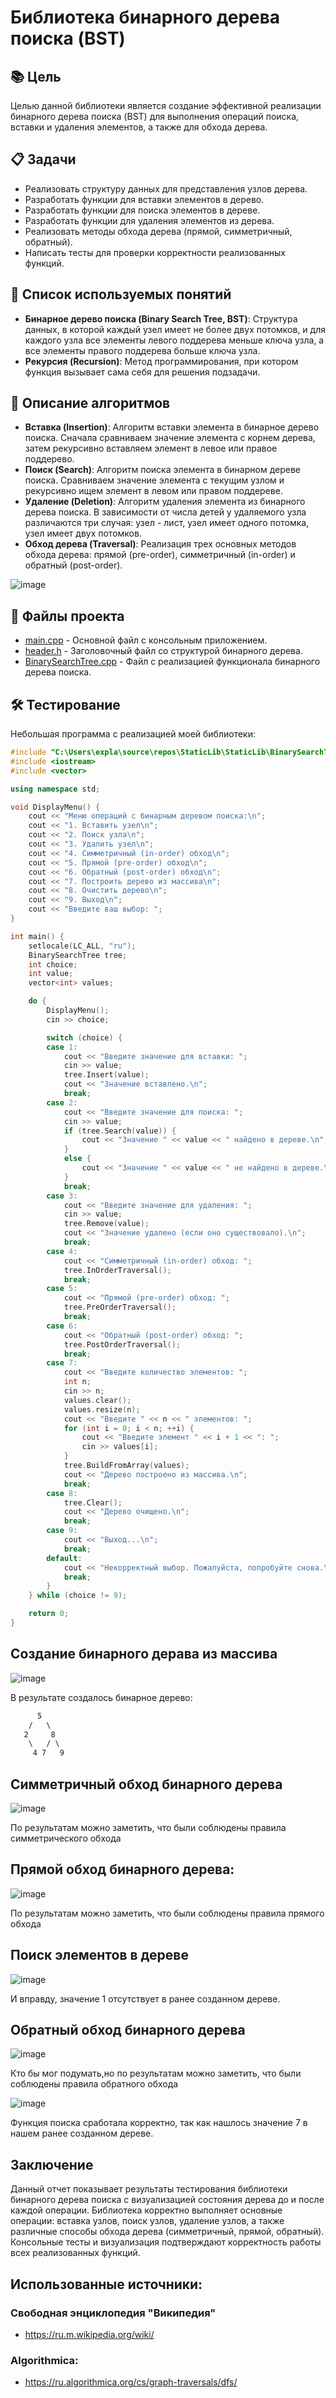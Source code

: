 # Библиотека бинарного дерева поиска (BST)

## 📚 Цель

Целью данной библиотеки является создание эффективной реализации бинарного дерева поиска (BST) для выполнения операций поиска, вставки и удаления элементов, а также для обхода дерева.

## 📋 Задачи

- Реализовать структуру данных для представления узлов дерева.
- Разработать функции для вставки элементов в дерево.
- Разработать функции для поиска элементов в дереве.
- Разработать функции для удаления элементов из дерева.
- Реализовать методы обхода дерева (прямой, симметричный, обратный).
- Написать тесты для проверки корректности реализованных функций.

## 🧠 Список используемых понятий

- **Бинарное дерево поиска (Binary Search Tree, BST)**: Структура данных, в которой каждый узел имеет не более двух потомков, и для каждого узла все элементы левого поддерева меньше ключа узла, а все элементы правого поддерева больше ключа узла. 
- **Рекурсия (Recursion)**: Метод программирования, при котором функция вызывает сама себя для решения подзадачи.

## 📖 Описание алгоритмов

- **Вставка (Insertion)**: Алгоритм вставки элемента в бинарное дерево поиска. Сначала сравниваем значение элемента с корнем дерева, затем рекурсивно вставляем элемент в левое или правое поддерево.
- **Поиск (Search)**: Алгоритм поиска элемента в бинарном дереве поиска. Сравниваем значение элемента с текущим узлом и рекурсивно ищем элемент в левом или правом поддереве.
- **Удаление (Deletion)**: Алгоритм удаления элемента из бинарного дерева поиска. В зависимости от числа детей у удаляемого узла различаются три случая: узел - лист, узел имеет одного потомка, узел имеет двух потомков.
- **Обход дерева (Traversal)**: Реализация трех основных методов обхода дерева: прямой (pre-order), симметричный (in-order) и обратный (post-order).
  
![image](https://github.com/user-attachments/assets/a4668cbc-a022-4e83-9611-9323adb7ffcc)

## 📂 Файлы проекта

- [main.cpp](./main.cpp) - Основной файл с консольным приложением.
- [header.h](./header.h) - Заголовочный файл со структурой бинарного дерева.
- [BinarySearchTree.cpp](./BinarySearchTree.cpp) - Файл с реализацией функционала бинарного дерева поиска.

## 🛠️ Тестирование
Небольшая программа с реализацией моей библиотеки:
```cpp
#include "C:\Users\expla\source\repos\StaticLib\StaticLib\BinarySearchTree.h"
#include <iostream>
#include <vector>

using namespace std;

void DisplayMenu() {
	cout << "Меню операций с бинарным деревом поиска:\n";
	cout << "1. Вставить узел\n";
	cout << "2. Поиск узла\n";
	cout << "3. Удалить узел\n";
	cout << "4. Симметричный (in-order) обход\n";
	cout << "5. Прямой (pre-order) обход\n";
	cout << "6. Обратный (post-order) обход\n";
	cout << "7. Построить дерево из массива\n";
	cout << "8. Очистить дерево\n";
	cout << "9. Выход\n";
	cout << "Введите ваш выбор: ";
}

int main() {
	setlocale(LC_ALL, "ru");
	BinarySearchTree tree;
	int choice;
	int value;
	vector<int> values;

	do {
		DisplayMenu();
		cin >> choice;

		switch (choice) {
		case 1:
			cout << "Введите значение для вставки: ";
			cin >> value;
			tree.Insert(value);
			cout << "Значение вставлено.\n";
			break;
		case 2:
			cout << "Введите значение для поиска: ";
			cin >> value;
			if (tree.Search(value)) {
				cout << "Значение " << value << " найдено в дереве.\n";
			}
			else {
				cout << "Значение " << value << " не найдено в дереве.\n";
			}
			break;
		case 3:
			cout << "Введите значение для удаления: ";
			cin >> value;
			tree.Remove(value);
			cout << "Значение удалено (если оно существовало).\n";
			break;
		case 4:
			cout << "Симметричный (in-order) обход: ";
			tree.InOrderTraversal();
			break;
		case 5:
			cout << "Прямой (pre-order) обход: ";
			tree.PreOrderTraversal();
			break;
		case 6:
			cout << "Обратный (post-order) обход: ";
			tree.PostOrderTraversal();
			break;
		case 7:
			cout << "Введите количество элементов: ";
			int n;
			cin >> n;
			values.clear();
			values.resize(n);
			cout << "Введите " << n << " элементов: ";
			for (int i = 0; i < n; ++i) {
				cout << "Введите элемент " << i + 1 << ": ";
				cin >> values[i];
			}
			tree.BuildFromArray(values);
			cout << "Дерево построено из массива.\n";
			break;
		case 8:
			tree.Clear();
			cout << "Дерево очищено.\n";
			break;
		case 9:
			cout << "Выход...\n";
			break;
		default:
			cout << "Некорректный выбор. Пожалуйста, попробуйте снова.\n";
			break;
		}
	} while (choice != 9);

	return 0;
}
```
## Создание бинарного дерава из массива

![image](https://github.com/user-attachments/assets/0259027f-a992-43ed-b122-8826cb9a39ea)

В результате создалось бинарное дерево:

```txt
      5
    /   \
   2     8
    \   / \
     4 7   9
```
## Симметричный обход бинарного дерева
![image](https://github.com/user-attachments/assets/83af258b-b9c6-4a04-8e89-28d69646298e)

По результатам можно заметить, что были соблюдены правила симметрического обхода

## Прямой обход бинарного дерева: 

![image](https://github.com/user-attachments/assets/b0f82e39-8edb-4f57-a1d2-285238b68c8d)

По результатам можно заметить, что были соблюдены правила прямого обхода

## Поиск элементов в дереве

![image](https://github.com/user-attachments/assets/dfe60564-893c-405d-894c-a2a8947d07eb)

И вправду, значение 1 отсутствует в ранее созданном дереве.

## Обратный обход бинарного дерева

![image](https://github.com/user-attachments/assets/841a4ead-6308-4243-a7e8-9b1fe8dde471)

Кто бы мог подумать,но по результатам можно заметить, что были соблюдены правила обратного обхода

![image](https://github.com/user-attachments/assets/92cb8a72-b558-4ce1-a6ba-23c7d910ce0e)

Функция поиска сработала корректно, так как нашлось значение 7 в нашем ранее созданном дереве.

## Заключение
  Данный отчет показывает результаты тестирования библиотеки бинарного дерева поиска с визуализацией состояния дерева до и после каждой операции. Библиотека корректно выполняет основные операции: вставка узлов, поиск узлов, удаление узлов, а также различные способы обхода дерева (симметричный, прямой, обратный). Консольные тесты и визуализация подтверждают корректность работы всех реализованных функций.

## Использованные источники:

### Свободная энциклопедия "Википедия"
- https://ru.m.wikipedia.org/wiki/

### Algorithmica:
- https://ru.algorithmica.org/cs/graph-traversals/dfs/